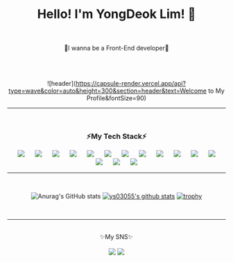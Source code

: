 
<div align=center><h1>Hello! I'm YongDeok Lim! 👋 </h1></div>
<br/> 
<br/> 
<div align=center><a> 🌱I wanna be a Front-End developer🌱 </a></div>
<br/> 
<br/> 
<br/> 

<div align=center>

![header](https://capsule-render.vercel.app/api?type=wave&color=auto&height=300&section=header&text=Welcome to My Profile&fontSize=90)
<br/> 
<hr>
<br/> 

### ⚡My Tech Stack⚡ 
<img src="https://img.shields.io/badge/Python-3776AB?style=badge&logo=Python&logoColor=white" style="height : auto; margin-left : 10px; margin-right : 10px;">
<img src="https://img.shields.io/badge/java-007396?style=badge&logo=java&logoColor=white" style="height : auto; margin-left : 10px; margin-right : 10px;">
<img src="https://img.shields.io/badge/javascript-F7DF1E?style=badge&logo=javascript&logoColor=white" style="height : auto; margin-left : 10px; margin-right : 10px;">
<img src="https://img.shields.io/badge/html-E34F26?style=badge&logo=html&logoColor=white" style="height : auto; margin-left : 10px; margin-right : 10px;">
<img src="https://img.shields.io/badge/react-61DAFB?style=badge&logo=react&logoColor=white" style="height : auto; margin-left : 10px; margin-right : 10px;">
<img src="https://img.shields.io/badge/css-1572B6?style=badge&logo=css&logoColor=white" style="height : auto; margin-left : 10px; margin-right : 10px;">
<img src="https://img.shields.io/badge/vue.js-4FC08D?style=badge&logo=vue.js&logoColor=white" style="height : auto; margin-left : 10px; margin-right : 10px;">
<img src="https://img.shields.io/badge/Spring-6DB33F?style=badge&logo=Spring&logoColor=white" style="height : auto; margin-left : 10px; margin-right : 10px;">
<img src="https://img.shields.io/badge/SpringBoot-6DB33F?style=badge&logo=SpringBoot&logoColor=white" style="height : auto; margin-left : 10px; margin-right : 10px;">
<img src="https://img.shields.io/badge/oracle-F80000?style=badge&logo=oracle&logoColor=white" style="height : auto; margin-left : 10px; margin-right : 10px;">
<img src="https://img.shields.io/badge/mysql-4479A1?style=badge&logo=mysql&logoColor=white" style="height : auto; margin-left : 10px; margin-right : 10px;">
<img src="https://img.shields.io/badge/mariaDB-003545?style=badge&logo=mariaDB&logoColor=white" style="height : auto; margin-left : 10px; margin-right : 10px;">
<img src="https://img.shields.io/badge/jquery-0769AD?style=badge&logo=jquery&logoColor=white" style="height : auto; margin-left : 10px; margin-right : 10px;">
<img src="https://img.shields.io/badge/r-276DC3?style=badge&logo=jquery&r=white" style="height : auto; margin-left : 10px; margin-right : 10px;">
<img src="https://img.shields.io/badge/android-3DDC84?style=badge&logo=android&r=white "style="height : auto; margin-left : 10px; margin-right : 10px;">

<br/> 
<hr>
<br/> 

![Anurag's GitHub stats](https://github-readme-stats.vercel.app/api?username=ys03055&show_icons=true&theme=moltack)
[![ys03055's github stats](https://github-readme-stats.vercel.app/api/top-langs/?username=ys03055&show_icons=true&hide_border=true&title_color=004386&icon_color=004386&layout=compact)](https://github.com/ys03055)
[![trophy](https://github-profile-trophy.vercel.app/?username=ys03055&row=1)](https://github.com/ryo-ma/github-profile-trophy)

<br/> 
<hr>
<br/> 
<div align=center><a> ✨My SNS✨ </a></div>
<br/>
 <a href="https://www.facebook.com/profile.php?id=100006928805084" target="_blank"><img src="https://img.shields.io/badge/Facebook-1877F2?style=flat-square&logo=Facebook&logoColor=white"/></a>
<a href="https://www.instagram.com/lim_____yd/" target="_blank"><img src="https://img.shields.io/badge/Instragram-E4405F?style=flat-square&logo=Instagram&logoColor=white"/></a>

</div>


<!--
**ys03055/ys03055** is a ✨ _special_ ✨ repository because its `README.md` (this file) appears on your GitHub profile.

Here are some ideas to get you started:

- 🔭 I’m currently working on ...
- 🌱 I’m currently learning ...
- 👯 I’m looking to collaborate on ...
- 🤔 I’m looking for help with ...
- 💬 Ask me about ...
- 📫 How to reach me: ...
- 😄 Pronouns: ...
- ⚡ Fun fact: ...
-->
